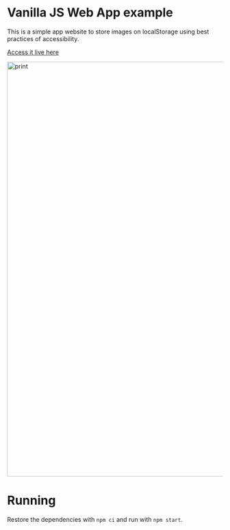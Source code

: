 # Vanilla JS Web App example

This is a simple app website to store images on localStorage using best practices of accessibility.

[Access it live here](https://erickwendel.github.io/vanilla-js-web-app-example)

<img width="969" alt="print" src="https://github.com/ErickWendel/vanilla-js-web-app-example/assets/8060102/d78cd171-3099-42cd-a1b9-7f61095faf2a">



# Running

Restore the dependencies with `npm ci` and run with `npm start`.

